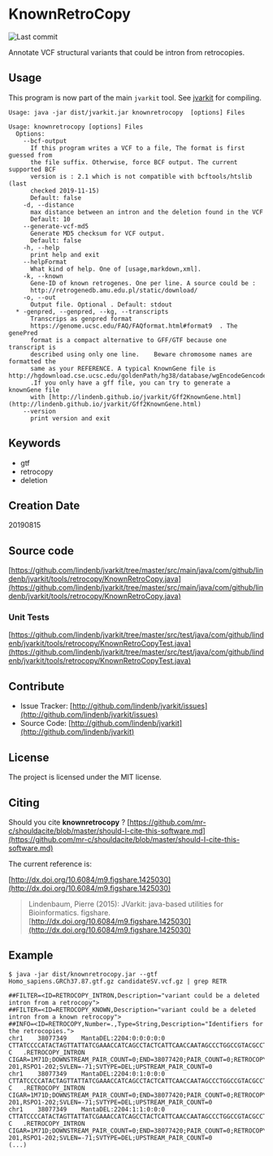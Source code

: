 # KnownRetroCopy

![Last commit](https://img.shields.io/github/last-commit/lindenb/jvarkit.png)

Annotate VCF structural variants that could be intron from retrocopies.


## Usage


This program is now part of the main `jvarkit` tool. See [jvarkit](JvarkitCentral.md) for compiling.


```
Usage: java -jar dist/jvarkit.jar knownretrocopy  [options] Files

Usage: knownretrocopy [options] Files
  Options:
    --bcf-output
      If this program writes a VCF to a file, The format is first guessed from 
      the file suffix. Otherwise, force BCF output. The current supported BCF 
      version is : 2.1 which is not compatible with bcftools/htslib (last 
      checked 2019-11-15)
      Default: false
    -d, --distance
      max distance between an intron and the deletion found in the VCF
      Default: 10
    --generate-vcf-md5
      Generate MD5 checksum for VCF output.
      Default: false
    -h, --help
      print help and exit
    --helpFormat
      What kind of help. One of [usage,markdown,xml].
    -k, --known
      Gene-ID of known retrogenes. One per line. A source could be : 
      http://retrogenedb.amu.edu.pl/static/download/ 
    -o, --out
      Output file. Optional . Default: stdout
  * -genpred, --genpred, --kg, --transcripts
      Transcrips as genpred format 
      https://genome.ucsc.edu/FAQ/FAQformat.html#format9  . The genePred 
      format is a compact alternative to GFF/GTF because one transcript is 
      described using only one line.	Beware chromosome names are formatted the 
      same as your REFERENCE. A typical KnownGene file is http://hgdownload.cse.ucsc.edu/goldenPath/hg38/database/wgEncodeGencodeBasicV47.txt.gz 
      .If you only have a gff file, you can try to generate a knownGene file 
      with [http://lindenb.github.io/jvarkit/Gff2KnownGene.html](http://lindenb.github.io/jvarkit/Gff2KnownGene.html)
    --version
      print version and exit

```


## Keywords

 * gtf
 * retrocopy
 * deletion



## Creation Date

20190815

## Source code 

[https://github.com/lindenb/jvarkit/tree/master/src/main/java/com/github/lindenb/jvarkit/tools/retrocopy/KnownRetroCopy.java](https://github.com/lindenb/jvarkit/tree/master/src/main/java/com/github/lindenb/jvarkit/tools/retrocopy/KnownRetroCopy.java)

### Unit Tests

[https://github.com/lindenb/jvarkit/tree/master/src/test/java/com/github/lindenb/jvarkit/tools/retrocopy/KnownRetroCopyTest.java](https://github.com/lindenb/jvarkit/tree/master/src/test/java/com/github/lindenb/jvarkit/tools/retrocopy/KnownRetroCopyTest.java)


## Contribute

- Issue Tracker: [http://github.com/lindenb/jvarkit/issues](http://github.com/lindenb/jvarkit/issues)
- Source Code: [http://github.com/lindenb/jvarkit](http://github.com/lindenb/jvarkit)

## License

The project is licensed under the MIT license.

## Citing

Should you cite **knownretrocopy** ? [https://github.com/mr-c/shouldacite/blob/master/should-I-cite-this-software.md](https://github.com/mr-c/shouldacite/blob/master/should-I-cite-this-software.md)

The current reference is:

[http://dx.doi.org/10.6084/m9.figshare.1425030](http://dx.doi.org/10.6084/m9.figshare.1425030)

> Lindenbaum, Pierre (2015): JVarkit: java-based utilities for Bioinformatics. figshare.
> [http://dx.doi.org/10.6084/m9.figshare.1425030](http://dx.doi.org/10.6084/m9.figshare.1425030)


## Example

```
$ java -jar dist/knownretrocopy.jar --gtf Homo_sapiens.GRCh37.87.gtf.gz candidateSV.vcf.gz | grep RETR

##FILTER=<ID=RETROCOPY_INTRON,Description="variant could be a deleted intron from a retrocopy">
##FILTER=<ID=RETROCOPY_KNOWN,Description="variant could be a deleted intron from a known retrocopy">
##INFO=<ID=RETROCOPY,Number=.,Type=String,Description="Identifiers for the retrocopies.">
chr1	38077349	MantaDEL:2204:0:0:0:0:0	CTTATCCCCATACTAGTTATTATCGAAACCATCAGCCTACTCATTCAACCAATAGCCCTGGCCGTACGCCTA	C	.RETROCOPY_INTRON	CIGAR=1M71D;DOWNSTREAM_PAIR_COUNT=0;END=38077420;PAIR_COUNT=0;RETROCOPY=ENSG00000169218,ENST00000356545,ENST00000401071,RSPO1,RSPO1-201,RSPO1-202;SVLEN=-71;SVTYPE=DEL;UPSTREAM_PAIR_COUNT=0
chr1	38077349	MantaDEL:2204:0:1:0:0:0	CTTATCCCCATACTAGTTATTATCGAAACCATCAGCCTACTCATTCAACCAATAGCCCTGGCCGTACGCCTA	C	.RETROCOPY_INTRON	CIGAR=1M71D;DOWNSTREAM_PAIR_COUNT=0;END=38077420;PAIR_COUNT=0;RETROCOPY=ENSG00000169218,ENST00000356545,ENST00000401071,RSPO1,RSPO1-201,RSPO1-202;SVLEN=-71;SVTYPE=DEL;UPSTREAM_PAIR_COUNT=0
chr1	38077349	MantaDEL:2204:1:1:0:0:0	CTTATCCCCATACTAGTTATTATCGAAACCATCAGCCTACTCATTCAACCAATAGCCCTGGCCGTACGCCTA	C	.RETROCOPY_INTRON	CIGAR=1M71D;DOWNSTREAM_PAIR_COUNT=0;END=38077420;PAIR_COUNT=0;RETROCOPY=ENSG00000169218,ENST00000356545,ENST00000401071,RSPO1,RSPO1-201,RSPO1-202;SVLEN=-71;SVTYPE=DEL;UPSTREAM_PAIR_COUNT=0
(...)
```



